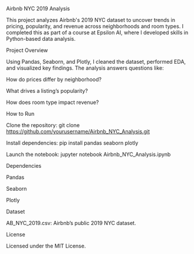 Airbnb NYC 2019 Analysis

This project analyzes Airbnb's 2019 NYC dataset to uncover trends in pricing, popularity, and revenue across neighborhoods and room types. I completed this as part of a course at Epsilon AI, where I developed skills in Python-based data analysis.

Project Overview

Using Pandas, Seaborn, and Plotly, I cleaned the dataset, performed EDA, and visualized key findings. The analysis answers questions like:

How do prices differ by neighborhood?

What drives a listing’s popularity?

How does room type impact revenue?

How to Run

Clone the repository: git clone https://github.com/yourusername/Airbnb_NYC_Analysis.git

Install dependencies: pip install pandas seaborn plotly

Launch the notebook: jupyter notebook Airbnb_NYC_Analysis.ipynb

Dependencies

Pandas

Seaborn

Plotly

Dataset

AB_NYC_2019.csv: Airbnb’s public 2019 NYC dataset.

License

Licensed under the MIT License.

